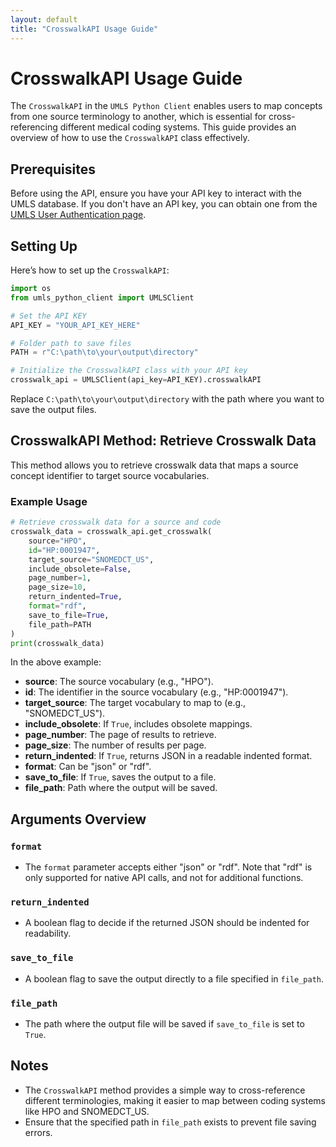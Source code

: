 ```yaml
---
layout: default
title: "CrosswalkAPI Usage Guide"
---
```


# CrosswalkAPI Usage Guide

The `CrosswalkAPI` in the `UMLS Python Client` enables users to map concepts from one source terminology to another, which is essential for cross-referencing different medical coding systems. This guide provides an overview of how to use the `CrosswalkAPI` class effectively.

## Prerequisites

Before using the API, ensure you have your API key to interact with the UMLS database. If you don't have an API key, you can obtain one from the [UMLS User Authentication page](https://documentation.uts.nlm.nih.gov/rest/authentication.html).

## Setting Up

Here’s how to set up the `CrosswalkAPI`:

```python
import os
from umls_python_client import UMLSClient

# Set the API KEY
API_KEY = "YOUR_API_KEY_HERE"

# Folder path to save files
PATH = r"C:\path\to\your\output\directory"

# Initialize the CrosswalkAPI class with your API key
crosswalk_api = UMLSClient(api_key=API_KEY).crosswalkAPI
```
Replace `C:\path\to\your\output\directory` with the path where you want to save the output files.

## CrosswalkAPI Method: Retrieve Crosswalk Data

This method allows you to retrieve crosswalk data that maps a source concept identifier to target source vocabularies.

### Example Usage

```python
# Retrieve crosswalk data for a source and code
crosswalk_data = crosswalk_api.get_crosswalk(
    source="HPO",
    id="HP:0001947",
    target_source="SNOMEDCT_US",
    include_obsolete=False,
    page_number=1,
    page_size=10,
    return_indented=True,
    format="rdf",
    save_to_file=True,
    file_path=PATH
)
print(crosswalk_data)
```

In the above example:
- **source**: The source vocabulary (e.g., "HPO").
- **id**: The identifier in the source vocabulary (e.g., "HP:0001947").
- **target_source**: The target vocabulary to map to (e.g., "SNOMEDCT_US").
- **include_obsolete**: If `True`, includes obsolete mappings.
- **page_number**: The page of results to retrieve.
- **page_size**: The number of results per page.
- **return_indented**: If `True`, returns JSON in a readable indented format.
- **format**: Can be "json" or "rdf".
- **save_to_file**: If `True`, saves the output to a file.
- **file_path**: Path where the output will be saved.

## Arguments Overview

### `format`
- The `format` parameter accepts either "json" or "rdf". Note that "rdf" is only supported for native API calls, and not for additional functions.

### `return_indented`
- A boolean flag to decide if the returned JSON should be indented for readability.

### `save_to_file`
- A boolean flag to save the output directly to a file specified in `file_path`.

### `file_path`
- The path where the output file will be saved if `save_to_file` is set to `True`.

## Notes

- The `CrosswalkAPI` method provides a simple way to cross-reference different terminologies, making it easier to map between coding systems like HPO and SNOMEDCT_US.
- Ensure that the specified path in `file_path` exists to prevent file saving errors.
